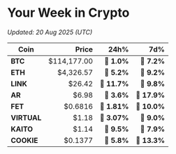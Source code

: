 # Your Week in Crypto
_Updated: 20 Aug 2025 (UTC)_

| Coin | Price | 24h% | 7d% |
|---|---:|---:|---:|
| **BTC** | $114,177.00 | 🔺 **1.0%** | 🔻 **7.2%** |
| **ETH** | $4,326.57 | 🔺 **5.2%** | 🔺 **9.2%** |
| **LINK** | $26.42 | 🔺 **11.7%** | 🔺 **9.8%** |
| **AR** | $6.98 | 🔺 **3.6%** | 🔺 **17.9%** |
| **FET** | $0.6816 | 🔺 **1.81%** | 🔻 **10.0%** |
| **VIRTUAL** | $1.18 | 🔻 **3.07%** | 🔺 **9.0%** |
| **KAITO** | $1.14 | 🔺 **9.5%** | 🔻 **7.9%** |
| **COOKIE** | $0.1377 | 🔺 **5.8%** | 🔻 **13.3%** |
